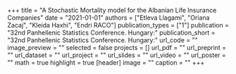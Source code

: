+++
title = "A Stochastic Mortality model for the Albanian Life Insurance Companies"
date = "2021-01-01"
authors = ["Etleva Llagami", "Oriana Zacaj", "Kleida Haxhi", "Endri RACO"]
publication_types = ["1"]
publication = "32nd Panhellenic Statistics Conference.  Hungary:"
publication_short = "32nd Panhellenic Statistics Conference.  Hungary:"
url_code = ""
image_preview = ""
selected = false
projects = []
url_pdf = ""
url_preprint = ""
url_dataset = ""
url_project = ""
url_slides = ""
url_video = ""
url_poster = ""
math = true
highlight = true
[header]
image = ""
caption = ""
+++
